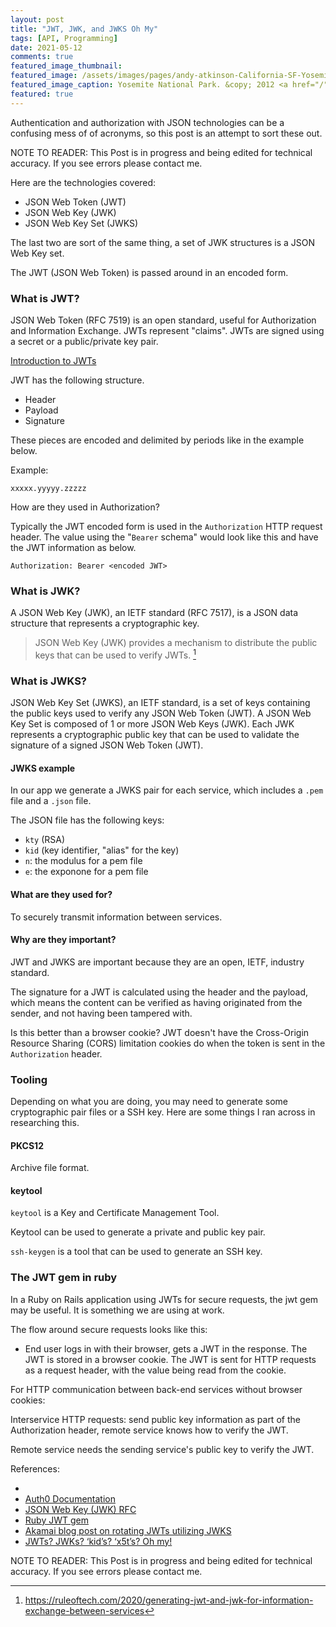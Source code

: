 ```yaml
---
layout: post
title: "JWT, JWK, and JWKS Oh My"
tags: [API, Programming]
date: 2021-05-12
comments: true
featured_image_thumbnail:
featured_image: /assets/images/pages/andy-atkinson-California-SF-Yosemite-June-2012.jpg
featured_image_caption: Yosemite National Park. &copy; 2012 <a href="/">Andy Atkinson</a>
featured: true
---
```


Authentication and authorization with JSON technologies can be a confusing mess of of acronyms, so this post is an attempt to sort these out.

NOTE TO READER: This Post is in progress and being edited for technical accuracy. If you see errors please contact me.

Here are the technologies covered:

* JSON Web Token (JWT)
* JSON Web Key (JWK)
* JSON Web Key Set (JWKS)

The last two are sort of the same thing, a set of JWK structures is a JSON Web Key set.

The JWT (JSON Web Token) is passed around in an encoded form.

### What is JWT?

JSON Web Token (RFC 7519) is an open standard, useful for Authorization and Information Exchange. JWTs represent "claims". JWTs are signed using a secret or a public/private key pair.

[Introduction to JWTs](https://jwt.io/introduction/)

JWT has the following structure.

* Header
* Payload
* Signature

These pieces are encoded and delimited by periods like in the example below.

Example:

`xxxxx.yyyyy.zzzzz`

How are they used in Authorization?

Typically the JWT encoded form is used in the `Authorization` HTTP request header. The value using the "`Bearer` schema" would look like this and have the JWT information as below.

`Authorization: Bearer <encoded JWT>` 


### What is JWK?

A JSON Web Key (JWK), an IETF standard (RFC 7517), is a JSON data structure that represents a cryptographic key.

> JSON Web Key (JWK) provides a mechanism to distribute the public keys that can be used to verify JWTs. [^ruleoftech]

### What is JWKS?

JSON Web Key Set (JWKS), an IETF standard, is a set of keys containing the public keys used to verify any JSON Web Token (JWT). A JSON Web Key Set is composed of 1 or more JSON Web Keys (JWK). Each JWK represents a cryptographic public key that can be used to validate the signature of a signed JSON Web Token (JWT).

#### JWKS example

In our app we generate a JWKS pair for each service, which includes a `.pem` file and a `.json` file.

The JSON file has the following keys:

- `kty` (RSA)
- `kid` (key identifier, "alias" for the key)
- `n`: the modulus for a pem file
- `e`: the exponone for a pem file


#### What are they used for?

To securely transmit information between services.


#### Why are they important?

JWT and JWKS are important because they are an open, IETF, industry standard.

The signature for a JWT is calculated using the header and the payload, which means the content can be verified as having originated from the sender, and not having been tampered with.

Is this better than a browser cookie? JWT doesn't have the Cross-Origin Resource Sharing (CORS) limitation cookies do when the token is sent in the `Authorization` header.

### Tooling

Depending on what you are doing, you may need to generate some cryptographic pair files or a SSH key. Here are some things I ran across in researching this.

#### PKCS12

Archive file format.

#### keytool

`keytool` is a Key and Certificate Management Tool.

Keytool can be used to generate a private and public key pair.

`ssh-keygen` is a tool that can be used to generate an SSH key.




### The JWT gem in ruby

In a Ruby on Rails application using JWTs for secure requests, the jwt gem may be useful. It is something we are using at work.

The flow around secure requests looks like this:

- End user logs in with their browser, gets a JWT in the response. The JWT is stored in a browser cookie. The JWT is sent for HTTP requests as a request header, with the value being read from the cookie.

For HTTP communication between back-end services without browser cookies:

Interservice HTTP requests: send public key information as part of the Authorization header, remote service knows how to verify the JWT.

Remote service needs the sending service's public key to verify the JWT.

References:

* [^ruleoftech]: <https://ruleoftech.com/2020/generating-jwt-and-jwk-for-information-exchange-between-services>
* [Auth0 Documentation](https://auth0.com/docs/tokens/json-web-tokens/json-web-key-sets)
* [JSON Web Key (JWK) RFC](https://tools.ietf.org/html/rfc7517)
* [Ruby JWT gem](https://github.com/jwt/ruby-jwt)
* [Akamai blog post on rotating JWTs utilizing JWKS](https://blogs.akamai.com/2019/10/verify-jwt-with-json-web-key-set-jwks-in-api-gateway.html)
* [JWTs? JWKs? ‘kid’s? ‘x5t’s? Oh my!](https://redthunder.blog/2017/06/08/jwts-jwks-kids-x5ts-oh-my/)


NOTE TO READER: This Post is in progress and being edited for technical accuracy. If you see errors please contact me.
